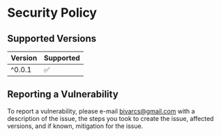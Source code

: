 # Security Policy

## Supported Versions

| Version | Supported          |
| ------- | ------------------ |
| ^0.0.1   | :white_check_mark: |

## Reporting a Vulnerability

To report a vulnerability, please e-mail bivarcs@gmail.com with a description of the issue, the steps you took to create the issue, affected versions, and if known, mitigation for the issue.
